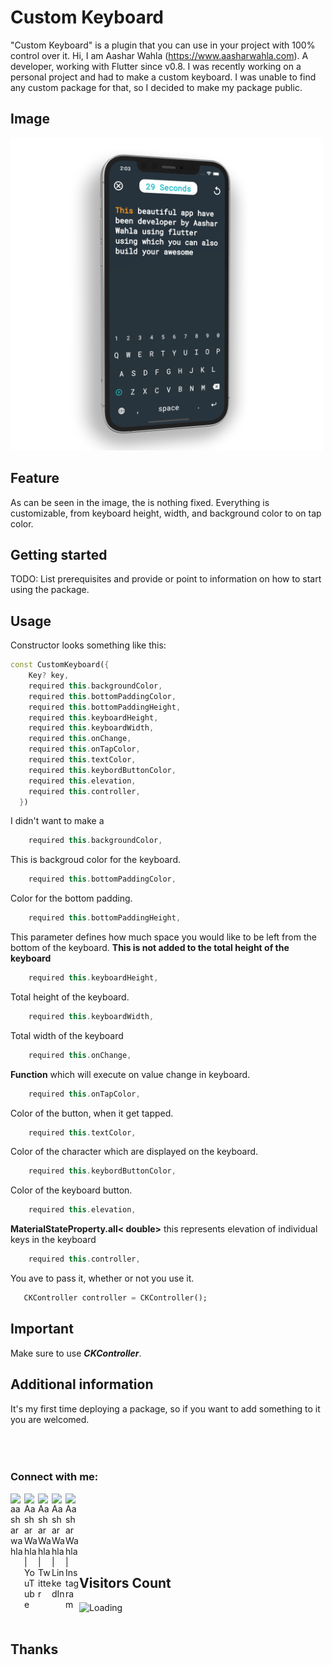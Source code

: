 <!--
This README describes the package. If you publish this package to pub.dev,
this README's contents appear on the landing page for your package.

For information about how to write a good package README, see the guide for
[writing package pages](https://dart.dev/guides/libraries/writing-package-pages).

For general information about developing packages, see the Dart guide for
[creating packages](https://dart.dev/guides/libraries/create-library-packages)
and the Flutter guide for
[developing packages and plugins](https://flutter.dev/developing-packages).
-->

# Custom Keyboard

"Custom Keyboard" is a plugin that you can use in your project with 100% control over it.
Hi, I am Aashar Wahla (https://www.aasharwahla.com). A developer, working with Flutter since v0.8.
I was recently working on a personal project and had to make a custom keyboard. I was unable to find any custom package for that, so I decided to make my package public.

## Image

<!-- ![Screenshot](assets/screenshot.png) -->
<img src="assets/screenshot.png" alt="flutter custom keyboard" height="500"/>

## Feature

As can be seen in the image, the is nothing fixed. Everything is customizable, from keyboard height, width, and background color to on tap color.

## Getting started

TODO: List prerequisites and provide or point to information on how to
start using the package.

## Usage

Constructor looks something like this:

```dart
const CustomKeyboard({
    Key? key,
    required this.backgroundColor,
    required this.bottomPaddingColor,
    required this.bottomPaddingHeight,
    required this.keyboardHeight,
    required this.keyboardWidth,
    required this.onChange,
    required this.onTapColor,
    required this.textColor,
    required this.keybordButtonColor,
    required this.elevation,
    required this.controller,
  })
```

I didn't want to make a

```dart
    required this.backgroundColor,
```

This is backgroud color for the keyboard.

```dart
    required this.bottomPaddingColor,
```

Color for the bottom padding.

```dart
    required this.bottomPaddingHeight,
```

This parameter defines how much space you would like to be left from the bottom of the keyboard. **This is not added to the total height of the keyboard**

```dart
    required this.keyboardHeight,
```

Total height of the keyboard.

```dart
    required this.keyboardWidth,
```

Total width of the keyboard

```dart
    required this.onChange,
```

**Function** which will execute on value change in keyboard.

```dart
    required this.onTapColor,
```

Color of the button, when it get tapped.

```dart
    required this.textColor,
```

Color of the character which are displayed on the keyboard.

```dart
    required this.keybordButtonColor,
```

Color of the keyboard button.

```dart
    required this.elevation,
```

**MaterialStateProperty.all< double>** this represents elevation of individual keys in the keyboard

```dart
    required this.controller,
```

You ave to pass it, whether or not you use it.

```dart
   CKController controller = CKController();
```

## Important

Make sure to use **_CKController_**.

## Additional information

It's my first time deploying a package, so if you want to add something to it you are welcomed.<br>
<br>
<br>
<br>

### Connect with me:

[<img align="left" alt="aashar wahla" width="22px" src="https://cdn-icons-png.flaticon.com/512/841/841364.png" />][website]
[<img align="left" alt="AasharWahla | YouTube" width="22px" src="https://cdn-icons-png.flaticon.com/512/1384/1384060.png" />][youtube]
[<img align="left" alt="AasharWahla | Twitter" width="22px" src="https://cdn-icons-png.flaticon.com/512/733/733579.png" />][twitter]
[<img align="left" alt="AasharWahla | LinkedIn" width="22px" src="https://cdn-icons-png.flaticon.com/512/174/174857.png" />][linkedin]
[<img align="left" alt="AasharWahla | Instagram" width="22px" src="https://cdn-icons-png.flaticon.com/512/2111/2111463.png" />][instagram]

<br />
<br>

<br />
<br>

<br>
<br>

## Visitors Count

<img align="left" src = "https://profile-counter.glitch.me/AasharWahlaCustomKeyboard/count.svg" alt ="Loading">

<br>
<br>

## Thanks

[website]: https://aasharwahla.com
[twitter]: https://twitter.com/AasharWahla
[youtube]: https://youtube.com/AasharWahla
[instagram]: https://instagram.com/aashar.wahla
[linkedin]: https://linkedin.com/in/AasharWahla
